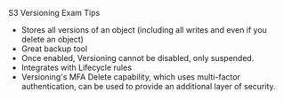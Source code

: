 S3 Versioning Exam Tips
* Stores all versions of an object (including all writes and even if you delete an object)
* Great backup tool
* Once enabled, Versioning cannot be disabled, only suspended.
* Integrates with Lifecycle rules
* Versioning's MFA Delete capability, which uses multi-factor authentication, can be used to provide an additional layer of security.